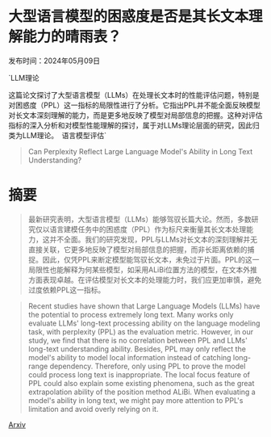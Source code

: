 # 大型语言模型的困惑度是否是其长文本理解能力的晴雨表？

发布时间：2024年05月09日

`LLM理论

这篇论文探讨了大型语言模型（LLMs）在处理长文本时的性能评估问题，特别是对困惑度（PPL）这一指标的局限性进行了分析。它指出PPL并不能全面反映模型对长文本深刻理解的能力，而是更多地反映了模型对局部信息的把握。这种对评估指标的深入分析和对模型性能理解的探讨，属于对LLMs理论层面的研究，因此归类为LLM理论。` `语言模型评估`

> Can Perplexity Reflect Large Language Model's Ability in Long Text Understanding?

# 摘要

> 最新研究表明，大型语言模型（LLMs）能够驾驭长篇大论。然而，多数研究仅以语言建模任务中的困惑度（PPL）作为标尺来衡量其长文本处理能力，这并不全面。我们的研究发现，PPL与LLMs对长文本的深刻理解并无直接关联，它更多地反映了模型对局部信息的把握，而非长距离依赖的捕捉。因此，仅凭PPL来断定模型能驾驭长文本，未免过于片面。PPL的这一局限性也能解释为何某些模型，如采用ALiBi位置方法的模型，在文本外推方面表现卓越。在评估模型对长文本的处理能力时，我们应更加审慎，避免过度依赖PPL这一指标。

> Recent studies have shown that Large Language Models (LLMs) have the potential to process extremely long text. Many works only evaluate LLMs' long-text processing ability on the language modeling task, with perplexity (PPL) as the evaluation metric. However, in our study, we find that there is no correlation between PPL and LLMs' long-text understanding ability. Besides, PPL may only reflect the model's ability to model local information instead of catching long-range dependency. Therefore, only using PPL to prove the model could process long text is inappropriate. The local focus feature of PPL could also explain some existing phenomena, such as the great extrapolation ability of the position method ALiBi. When evaluating a model's ability in long text, we might pay more attention to PPL's limitation and avoid overly relying on it.

[Arxiv](https://arxiv.org/abs/2405.06105)